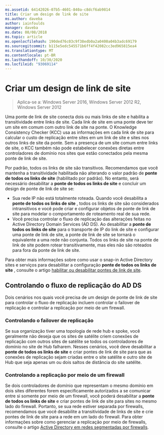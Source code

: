 ```yaml
---
ms.assetid: 64142026-07b5-4601-840a-c8dcf6ab9814
title: Criar um design de link de site
ms.author: daveba
author: iainfoulds
manager: daveba
ms.date: 08/08/2018
ms.topic: article
ms.openlocfilehash: 190ded76c03c9f38edb0a2a0400a04b3adc69179
ms.sourcegitcommit: b115e5edc545571b6ff4f42082cc3ed965815ea4
ms.translationtype: MT
ms.contentlocale: pt-BR
ms.lasthandoff: 10/30/2020
ms.locfileid: "93069114"
---
```

# <a name="creating-a-site-link-bridge-design"></a>Criar um design de link de site

> Aplica-se a: Windows Server 2016, Windows Server 2012 R2, Windows Server 2012

Uma ponte de link de site conecta dois ou mais links de site e habilita a transitividade entre links de site. Cada link de site em uma ponte deve ter um site em comum com outro link de site na ponte. O Knowledge Consistency Checker (KCC) usa as informações em cada link de site para calcular o custo de replicação entre sites em um link de site e sites nos outros links de site da ponte. Sem a presença de um site comum entre links de site, o KCC também não pode estabelecer conexões diretas entre controladores de domínio nos sites que estão conectados pela mesma ponte de link de site.

Por padrão, todos os links de site são transitivos. Recomendamos que você mantenha a transitividade habilitada não alterando o valor padrão de **ponte de todos os links de site** (habilitado por padrão). No entanto, será necessário desabilitar a **ponte de todos os links de site** e concluir um design de ponte de link de site se:

- Sua rede IP não está totalmente roteada. Quando você desabilita a **ponte de todos os links de site** , todos os links de site são considerados intransitivos e você pode criar e configurar objetos de ponte de link de site para modelar o comportamento de roteamento real de sua rede.
- Você precisa controlar o fluxo de replicação das alterações feitas no Active Directory Domain Services (AD DS). Ao desabilitar a **ponte de todos os links de site** para o transporte de IP do link de site e configurar uma ponte de link de site, a ponte de link de site se tornará o equivalente a uma rede não conjunta. Todos os links de site na ponte de link de site podem rotear transitivamente, mas eles não são roteados para fora da ponte de link de site.

Para obter mais informações sobre como usar o snap-in Active Directory sites e serviços para desabilitar a configuração **ponte de todos os links de site** , consulte o artigo [habilitar ou desabilitar pontes de link de site](/previous-versions/windows/it-pro/windows-server-2003/cc738789(v=ws.10)).

## <a name="controlling-ad-ds-replication-flow"></a>Controlando o fluxo de replicação do AD DS

Dois cenários nos quais você precisa de um design de ponte de link de site para controlar o fluxo de replicação incluem controlar o failover de replicação e controlar a replicação por meio de um firewall.

### <a name="controlling-replication-failover"></a>Controlando o failover de replicação

Se sua organização tiver uma topologia de rede hub e spoke, você geralmente não deseja que os sites de satélite criem conexões de replicação com outros sites de satélite se todos os controladores de domínio no site de Hub falharem. Nesses cenários, você deve desabilitar a **ponte de todos os links de site** e criar pontes de link de site para que as conexões de replicação sejam criadas entre o site satélite e outro site de Hub que seja apenas um ou dois saltos de distância do site satélite.

### <a name="controlling-replication-through-a-firewall"></a>Controlando a replicação por meio de um firewall

Se dois controladores de domínio que representam o mesmo domínio em dois sites diferentes forem especificamente autorizados a se comunicar entre si somente por meio de um firewall, você poderá desabilitar a **ponte de todos os links de site** e criar pontes de link de site para sites no mesmo lado do firewall. Portanto, se sua rede estiver separada por firewalls, recomendamos que você desabilite a transitividade de links de site e crie pontes de link de site para a rede em um lado do firewall. Para obter informações sobre como gerenciar a replicação por meio de firewalls, consulte o artigo [Active Directory em redes segmentadas por firewalls](https://go.microsoft.com/fwlink/?LinkId=107074).
